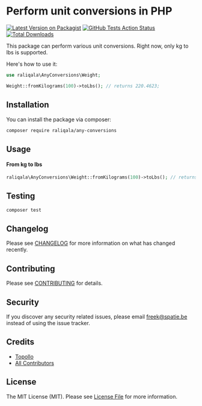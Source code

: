 # Perform unit conversions in PHP

[![Latest Version on Packagist](https://img.shields.io/packagist/v/raliqala/any-conversions.svg?style=flat-square)](https://packagist.org/packages/raliqala/any-conversions)
[![GitHub Tests Action Status](https://img.shields.io/github/workflow/status/raliqala/any-conversions/run-tests?label=tests)](https://github.com/raliqala/any-conversions/actions?query=workflow%3Arun-tests+branch%3Amain)
[![Total Downloads](https://img.shields.io/packagist/dt/raliqala/any-conversions.svg?style=flat-square)](https://packagist.org/packages/raliqala/any-conversions)

This package can perform various unit conversions. Right now, only kg to lbs is supported.

Here's how to use it:

```php
use raliqala\AnyConversions\Weight;

Weight::fromKilograms(100)->toLbs(); // returns 220.4623;
```

## Installation

You can install the package via composer:

```bash
composer require raliqala/any-conversions
```

## Usage

#### From kg to lbs

```php
raliqala\AnyConversions\Weight::fromKilograms(100)->toLbs(); // returns 220.4623;
```

## Testing

``` bash
composer test
```

## Changelog

Please see [CHANGELOG](CHANGELOG.md) for more information on what has changed recently.

## Contributing

Please see [CONTRIBUTING](CONTRIBUTING.md) for details.

## Security

If you discover any security related issues, please email freek@spatie.be instead of using the issue tracker.

## Credits

- [Topollo](https://github.com/raliqala)
- [All Contributors](../../contributors)

## License

The MIT License (MIT). Please see [License File](LICENSE.md) for more information.
